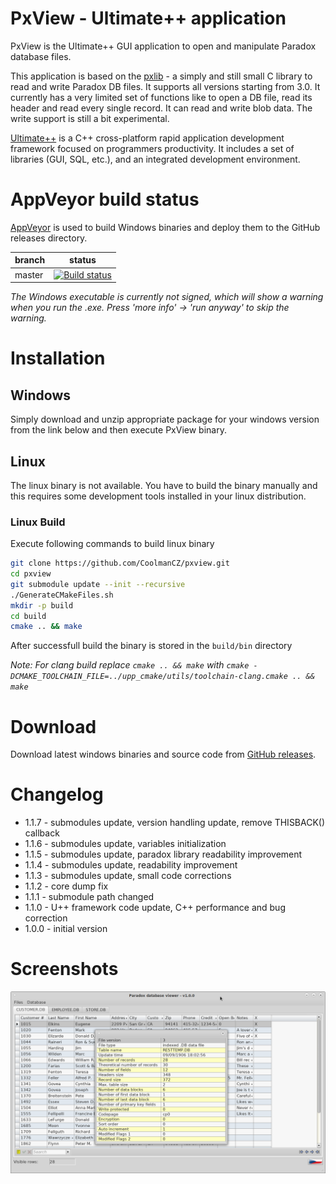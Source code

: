 # PxView - Ultimate++ application
PxView is the Ultimate++ GUI application to open and manipulate Paradox database files.

This application is based on the [pxlib](http://pxlib.sourceforge.net/) - a simply and still small C library to read and write Paradox DB files. It supports all versions starting from 3.0. It currently has a very limited set of functions like to open a DB file, read its header and read every single record. It can read and write blob data. The write support is still a bit experimental.

[Ultimate++](http://www.ultimatepp.org/) is a C++ cross-platform rapid application development framework focused on programmers productivity. It includes a set of libraries (GUI, SQL, etc.), and an integrated development environment.

# AppVeyor build status
[AppVeyor](https://www.appveyor.com) is used to build Windows binaries and deploy them to the GitHub releases directory.

|branch  | status|
|---     |---    |
|master  |[![Build status](https://ci.appveyor.com/api/projects/status/github/CoolmanCZ/pxview?svg=true)](https://ci.appveyor.com/project/CoolmanCZ/pxview)|

*The Windows executable is currently not signed, which will show a warning when you run the .exe. Press 'more info' -> 'run anyway' to skip the warning.*

# Installation

## Windows
Simply download and unzip appropriate package for your windows version from the link below and then execute PxView binary.

## Linux
The linux binary is not available. You have to build the binary manually and this requires some development tools installed in your linux distribution.

### Linux Build
Execute following commands to build linux binary

```bash
git clone https://github.com/CoolmanCZ/pxview.git
cd pxview
git submodule update --init --recursive
./GenerateCMakeFiles.sh
mkdir -p build
cd build
cmake .. && make
```

After successfull build the binary is stored in the ```build/bin``` directory

*Note: For clang build replace ```cmake .. && make``` with ```cmake -DCMAKE_TOOLCHAIN_FILE=../upp_cmake/utils/toolchain-clang.cmake .. && make```*

# Download
Download latest windows binaries and source code from [GitHub releases](https://github.com/CoolmanCZ/pxview/releases/).

# Changelog
* 1.1.7 - submodules update, version handling update, remove THISBACK() callback
* 1.1.6 - submodules update, variables initialization
* 1.1.5 - submodules update, paradox library readability improvement
* 1.1.4 - submodules update, readability improvement
* 1.1.3 - submodules update, small code corrections
* 1.1.2 - core dump fix
* 1.1.1 - submodule path changed
* 1.1.0 - U++ framework code update, C++ performance and bug correction
* 1.0.0 - initial version

# Screenshots
![img1](https://github.com/CoolmanCZ/pxview/raw/master/images/img1.png "screenshot 1")

